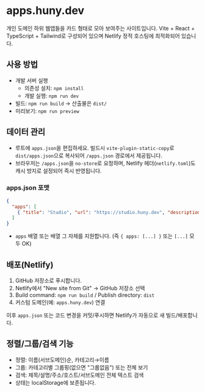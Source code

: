 # apps.huny.dev

개인 도메인 하위 웹앱들을 카드 형태로 모아 보여주는 사이트입니다. Vite + React + TypeScript + Tailwind로 구성되어 있으며 Netlify 정적 호스팅에 최적화되어 있습니다.

## 사용 방법

- 개발 서버 실행
  - 의존성 설치: `npm install`
  - 개발 실행: `npm run dev`
- 빌드: `npm run build` → 산출물은 `dist/`
- 미리보기: `npm run preview`

## 데이터 관리

- 루트에 `apps.json`을 편집하세요. 빌드시 `vite-plugin-static-copy`로 `dist/apps.json`으로 복사되어 `/apps.json` 경로에서 제공됩니다.
- 브라우저는 `/apps.json`을 `no-store`로 요청하며, Netlify 헤더(`netlify.toml`)도 캐시 방지로 설정되어 즉시 반영됩니다.

### apps.json 포맷

```json
{
  "apps": [
    { "title": "Studio", "url": "https://studio.huny.dev", "description": "…", "category": "포털", "thumbnail": "/thumbs/studio.png" }
  ]
}
```

- `apps` 배열 또는 배열 그 자체를 지원합니다. (즉 `{ apps: [...] }` 또는 `[...]` 모두 OK)

## 배포(Netlify)

1. GitHub 저장소로 푸시합니다.
2. Netlify에서 "New site from Git" → GitHub 저장소 선택
3. Build command: `npm run build` / Publish directory: `dist`
4. 커스텀 도메인(예: `apps.huny.dev`) 연결

이후 `apps.json` 또는 코드 변경을 커밋/푸시하면 Netlify가 자동으로 새 빌드/배포합니다.

## 정렬/그룹/검색 기능

- 정렬: 이름(서브도메인)순, 카테고리→이름
- 그룹: 카테고리별 그룹핑(없으면 "그룹없음") 또는 전체 보기
- 검색: 제목/설명/주소/호스트/서브도메인 전체 텍스트 검색
- 상태는 localStorage에 보존됩니다.
